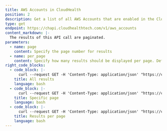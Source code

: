 ```yaml
---
title: AWS Accounts in CloudHealth
position: 2
description: Get a list of all AWS Accounts that are enabled in the CloudHealth Platform.
type: get
endpoint: https://chapi.cloudhealthtech.com/v1/aws_accounts
content_markdown: |-
  The results of this API call are paginated.
parameters:
  - name: page
    content: Specify the page number for results
  - name: per_page
    content: Specify how many results should be displayed per page. Default value is 30.
right_code_blocks:
  - code_block: |-
      curl --request GET -H 'Content-Type: application/json' "https://chapi.cloudhealthtech.com/v1/aws_accounts?api_key=<your_api_key>"
    title: All results
    language: bash
  - code_block: |-
      curl --request GET -H 'Content-Type: application/json' "https://chapi.cloudhealthtech.com/v1/aws_accounts?api_key=<your_api_key>&page=2"
    title: Specific page
    language: bash
  - code_block: |-
      curl --request GET -H 'Content-Type: application/json' "https://chapi.cloudhealthtech.com/v1/aws_accounts?api_key=<your_api_key>&page=3&per_page=100"
    title: Results per page
    language: bash
---
```

